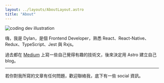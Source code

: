 ```yaml
---
layout: ../layouts/AboutLayout.astro
title: "About"
---
```


<div>
  <img src="/avatar.jpg" class="sm:w-1/2 mx-auto" alt="coding dev illustration">
</div>

嗨，我是 Dylan，是個 Frontend Developer，熟悉 React、React-Native、Redux、TypeScript、Jest 與 Rxjs。

過去都在 [Medium](https://medium.com/@klj40702) 上寫一些自己覺得有趣的技術文，後來決定用 Astro 建立自己 blog。

---

若你對我所寫的文章有任何問題，歡迎聯絡我，底下有一些 social 資訊。
